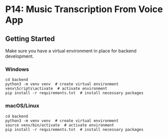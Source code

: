 # P14: Music Transcription From Voice App

## Getting Started

Make sure you have a virtual environment in place for backend development.

### Windows

```
cd backend
python3 -m venv venv  # create virtual environment
venv\Scripts\activate  # activate environment
pip install -r requirements.txt  # install necessary packages
```

### macOS/Linux

```
cd backend
python3 -m venv venv  # create virtual environment
source venv/bin/activate  # activate environment
pip install -r requirements.txt  # install necessary packages
```